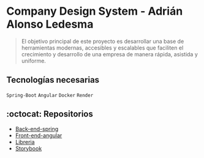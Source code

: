 # Company Design System - Adrián Alonso Ledesma
> El objetivo principal de este proyecto es desarrollar una base de herramientas modernas, accesibles y escalables que faciliten el crecimiento y desarrollo de una empresa de manera rápida, asistida y uniforme.

## Tecnologías necesarias
`Spring-Boot` `Angular` `Docker` `Render`

## :octocat: Repositorios
* [Back-end-spring](https://github.com/Sucrox/TFM-spring)
* [Front-end-angular](https://github.com/Sucrox/TFM-angular)
* [Libreria](https://github.com/Sucrox/TFM-libreria)
* [Storybook](https://github.com/Sucrox/TFM-storybook)
